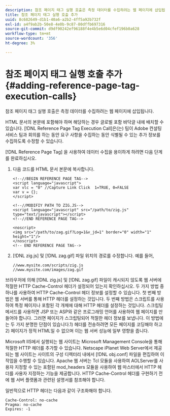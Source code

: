 ```yaml
---
description: 참조 페이지 태그 실행 호출은 측정 데이터를 수집하려는 웹 페이지에 삽입됩니다.
title: 참조 페이지 태그 실행 호출 추가
uuid: 8c682649-d1b1-40a6-a2b2-4ff5a92b732f
exl-id: a4f9ab2b-50e8-4e0b-9c87-80dffb697316
source-git-commit: d9df90242ef96188f4e4b5e6d04cfef196b0a628
workflow-type: tm+mt
source-wordcount: '356'
ht-degree: 3%

---
```


# 참조 페이지 태그 실행 호출 추가{#adding-reference-page-tag-execution-calls}

참조 페이지 태그 실행 호출은 측정 데이터를 수집하려는 웹 페이지에 삽입됩니다.

HTML 문서의 본문에 포함해야 하며 해당하는 경우 글로벌 포함 바닥글 내에 배치할 수 있습니다. [!DNL Reference Page Tag Execution Call]은(는) 팀이 Adobe 컨설팅 서비스 팀과 회의를 하는 동안 요구 사항을 수집하는 동안 식별될 수 있는 추가 정보를 수집하도록 수정할 수 있습니다.

[!DNL Reference Page Tag] 을 사용하여 데이터 수집을 용이하게 하려면 다음 단계를 완료하십시오.

1. 다음 코드를 HTML 문서 본문에 복사합니다.

   ```
   <!--//BEGIN REFERENCE PAGE TAG--> 
   <script language="javascript"> 
   var vlc = "0" //Capture Link Click  1=TRUE, 0=FALSE 
   var v = {}; 
   </script> 
   
   <!--//MODIFIY PATH TO ZIG.JS--> 
   <script language="javascript" src="/path/to/zig.js" type="text/javascript"></script> 
   <!--//END REFERENCE PAGE TAG--> 
   
   <noscript> 
   <img src="/path/to/zag.gif?Log=1&v_jd=1" border="0" width="1" height="1"/> 
   </noscript> 
   <!-- END REFERENCE PAGE TAG-->
   ```

1. [!DNL zig.js] 및 [!DNL zag.gif] 파일 위치의 경로를 수정합니다. 예를 들어,

   ```
   //www.mysite.com/scripts/zig.js 
   //www.mysite.com/images/zag.gif 
   ```

브라우저에 의해 [!DNL zig.js] 및 [!DNL zag.gif] 파일이 캐시되지 않도록 웹 서버에 적절한 HTTP Cache-Control 헤더가 설정되어 있는지 확인하십시오. 두 가지 방법 중 하나를 사용하여 HTTP Cache-Control 헤더 정보를 설정할 수 있습니다. 첫 번째 방법은 웹 서버를 통해 HTTP 헤더를 설정하는 것입니다. 두 번째 방법은 스크립트를 사용하여 특정 페이지나 포함된 각 개체에 대해 HTTP 헤더를 설정하는 것입니다. 스크립팅 메서드를 사용하면 JSP 또는 ASP와 같은 프로그래밍 언어를 사용하여 웹 페이지를 만들어야 합니다. 그러면 페이지가 스크립팅되어 적절한 헤더 정보를 보냅니다. 이 방법에는 두 가지 분명한 단점이 있습니다.1) 헤더를 전송하려면 모든 페이지를 코딩해야 하고 2) 페이지가 정적 HTML일 수 없으며 이는 웹 서버 성능에 일부 영향을 줍니다.

Microsoft IIS에서 실행되는 웹 사이트는 Microsoft Management Console을 통해 적절한 HTTP 헤더를 추가할 수 있습니다. Netscape iPlanet Web Server에서 제공되는 웹 사이트는 사이트의 구성 디렉터리 내에서 [!DNL obj.conf] 파일을 편집하여 이 작업을 수행할 수 있습니다. Apache 웹 서버는 Tcl 모듈을 사용하여 AOLServer를 사용자 지정할 수 있는 포함된 mod_headers 모듈을 사용하여 웹 마스터에서 HTTP 헤더를 사용자 지정하는 기능을 제공합니다. HTTP Cache-Control 헤더를 구현하기 전에 웹 서버 플랫폼과 관련된 설명서를 참조해야 합니다.

일반적으로 HTTP 헤더는 다음과 같이 구조화해야 합니다.

```
Cache-Control: no-cache 
Pragma: no-cache 
Expires: -1
```
